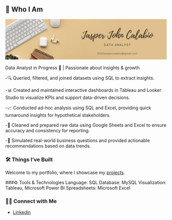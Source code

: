 ## 👋 Who I Am

![Brown and Gray Simple Personal LinkedIn Banner](https://github.com/JapCalabyu/Portfolio/blob/main/Black%20and%20Beige%20Modern%20Handwriting%20Professional%20Business%20LinkedIn%20Banner.png)

Data Analyst in Progress 🚀 | Passionate about insights & growth


-🔍 Queried, filtered, and joined datasets using SQL to extract insights.

-📊 Created and maintained interactive dashboards in Tableau and Looker Studio to visualize KPIs and support data-driven decisions.

-📈 Conducted ad-hoc analysis using SQL and Excel, providing quick turnaround insights for hypothetical stakeholders.

-🧹 Cleaned and prepared raw data using Google Sheets and Excel to ensure accuracy and consistency for reporting.

-📁 Simulated real-world business questions and provided actionable recommendations based on data trends.



### 🛠️ Things I’ve Built

Welcome to my portfolio, where I showcase my [projects](https://github.com/katiehuangx/Portfolio-Guide/blob/main/README.md).

###⚙️ Tools & Technologies
Language: SQL
Database: MySQL
Visualization: Tableau, Microsoft Power BI
Spreadsheets: Microsoft Excel



### 👋🏻 Connect with Me

- [Linkedin](www.linkedin.com/in/jasper-john-calabio-619b23237)
